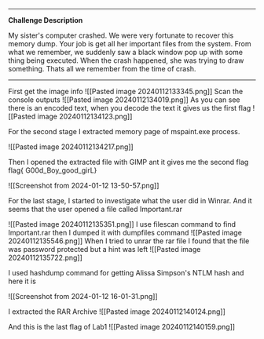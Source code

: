 
---------------------------

**Challenge Description**

My sister's computer crashed. We were very fortunate to recover this memory dump. Your job is get all her important files from the system. From what we remember, we suddenly saw a black window pop up with some thing being executed. When the crash happened, she was trying to draw something. Thats all we remember from the time of crash.

-----------------


First get the image info
![[Pasted image 20240112133345.png]]
Scan the console outputs
![[Pasted image 20240112134019.png]]
As you can see there is an encoded text, when you decode the text it gives us the first flag 
![[Pasted image 20240112134123.png]]

For the second stage I extracted memory page of mspaint.exe process.  

![[Pasted image 20240112134217.png]]

Then I opened the extracted file with GIMP ant it gives me the second flag flag{ G00d_Boy_good_girL}

![[Screenshot from 2024-01-12 13-50-57.png]]

For the last stage, I started to investigate what the user did in Winrar. And it seems that the user opened a file called Important.rar

![[Pasted image 20240112135351.png]]
I use filescan command to find Important.rar then I dumped it with dumpfiles command
![[Pasted image 20240112135546.png]]
When I tried to unrar the rar file I found that the file was password protected but a hint was left
![[Pasted image 20240112135722.png]]

I used hashdump command for getting Alissa Simpson's NTLM hash and here it is

![[Screenshot from 2024-01-12 16-01-31.png]]

I extracted the RAR Archive
![[Pasted image 20240112140124.png]]

And this is the last flag of Lab1
![[Pasted image 20240112140159.png]]

